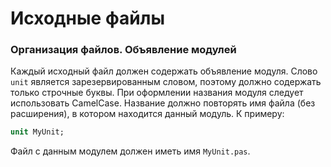 # Исходные файлы

### Организация файлов. Объявление модулей

Каждый исходный файл должен содержать объявление модуля. Слово `unit` является зарезервированным словом, поэтому должно содержать только строчные буквы. При оформлении названия модуля следует использовать CamelCase. Название должно повторять имя файла \(без расширения\), в котором находится данный модуль. К примеру:

```Pascal
unit MyUnit;
```

Файл с данным модулем должен иметь имя `MyUnit.pas`.

